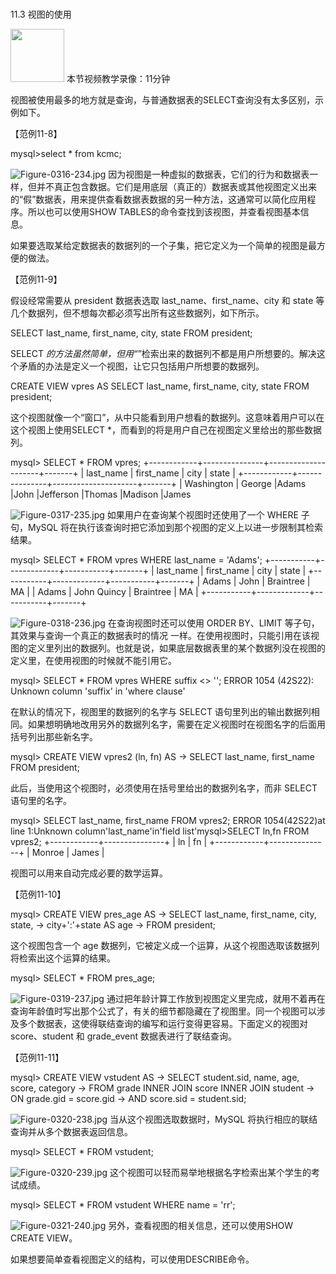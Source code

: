 ### 
  11.3 视图的使用


<img class="my_markdown" class="h-pic" src="../images/Figure-0316-233.jpg" style="width:86px;  height: 85px; "/> 本节视频教学录像：11分钟

视图被使用最多的地方就是查询，与普通数据表的SELECT查询没有太多区别，示例如下。

【范例11-8】

&#13;
    mysql>select * from kcmc;&#13;

![Figure-0316-234.jpg](../images/Figure-0316-234.jpg)
因为视图是一种虚拟的数据表，它们的行为和数据表一样，但并不真正包含数据。它们是用底层（真正的）数据表或其他视图定义出来的“假”数据表，用来提供查看数据表数据的另一种方法，这通常可以简化应用程序。所以也可以使用SHOW TABLES的命令查找到该视图，并查看视图基本信息。

如果要选取某给定数据表的数据列的一个子集，把它定义为一个简单的视图是最方便的做法。

【范例11-9】

假设经常需要从 president 数据表选取 last_name、first_name、city 和 state 等几个数据列，但不想每次都必须写出所有这些数据列，如下所示。

&#13;
    SELECT last_name, first_name, city, state FROM president;&#13;

SELECT *的方法虽然简单，但用“*”检索出来的数据列不都是用户所想要的。解决这个矛盾的办法是定义一个视图，让它只包括用户所想要的数据列。

&#13;
    CREATE VIEW vpres AS&#13;
    SELECT last_name, first_name, city, state FROM president;&#13;

这个视图就像一个“窗口”，从中只能看到用户想看的数据列。这意味着用户可以在这个视图上使用SELECT *，而看到的将是用户自己在视图定义里给出的那些数据列。

&#13;
    mysql> SELECT * FROM vpres;&#13;
    +------------+---------------+---------------------+-------+&#13;
    | last_name | first_name | city | state |&#13;
    +------------+---------------+---------------------+-------+&#13;
    | Washington | George&#13;
    |Adams      |John&#13;
    |Jefferson  |Thomas&#13;
    |Madison    |James&#13;

![Figure-0317-235.jpg](../images/Figure-0317-235.jpg)
如果用户在查询某个视图时还使用了一个 WHERE 子句，MySQL 将在执行该查询时把它添加到那个视图的定义上以进一步限制其检索结果。

&#13;
    mysql> SELECT * FROM vpres WHERE last_name = 'Adams';&#13;
    +-----------+-------------+-----------+-------+&#13;
    | last_name | first_name | city | state |&#13;
    +-----------+-------------+-----------+-------+&#13;
    | Adams | John | Braintree | MA |&#13;
    | Adams | John Quincy | Braintree | MA |&#13;
    +-----------+-------------+-----------+-------+&#13;

![Figure-0318-236.jpg](../images/Figure-0318-236.jpg)
在查询视图时还可以使用 ORDER BY、LIMIT 等子句，其效果与查询一个真正的数据表时的情况 一样。在使用视图时，只能引用在该视图的定义里列出的数据列。也就是说，如果底层数据表里的某个数据列没在视图的定义里，在使用视图的时候就不能引用它。

&#13;
    mysql> SELECT * FROM vpres WHERE suffix <> '';&#13;
    ERROR 1054 (42S22): Unknown column 'suffix' in 'where clause'&#13;

在默认的情况下，视图里的数据列的名字与 SELECT 语句里列出的输出数据列相同。如果想明确地改用另外的数据列名字，需要在定义视图时在视图名字的后面用括号列出那些新名字。

&#13;
    mysql> CREATE VIEW vpres2 (ln, fn) AS&#13;
    -> SELECT last_name, first_name FROM president;&#13;

此后，当使用这个视图时，必须使用在括号里给出的数据列名字，而非 SELECT 语句里的名字。

&#13;
    mysql> SELECT last_name, first_name FROM vpres2;&#13;
    ERROR 1054(42S22)at line 1:Unknown column'last_name'in'field list'mysql>SELECT ln,fn FROM vpres2;&#13;
    +------------+---------------+&#13;
    | ln | fn |&#13;
    +------------+---------------+&#13;
    | Monroe | James |&#13;

视图可以用来自动完成必要的数学运算。

【范例11-10】

&#13;
    mysql> CREATE VIEW pres_age AS&#13;
    -> SELECT last_name, first_name, city, state,&#13;
    -> city+':'+state AS age&#13;
    -> FROM president;&#13;

这个视图包含一个 age 数据列，它被定义成一个运算，从这个视图选取该数据列将检索出这个运算的结果。

&#13;
    mysql> SELECT * FROM pres_age;&#13;

![Figure-0319-237.jpg](../images/Figure-0319-237.jpg)
通过把年龄计算工作放到视图定义里完成，就用不着再在查询年龄值时写出那个公式了，有关的细节都隐藏在了视图里。同一个视图可以涉及多个数据表，这使得联结查询的编写和运行变得更容易。下面定义的视图对score、student 和 grade_event 数据表进行了联结查询。

【范例11-11】

&#13;
    mysql> CREATE VIEW vstudent AS&#13;
    -> SELECT student.sid, name, age, score, category&#13;
    -> FROM grade INNER JOIN score INNER JOIN student&#13;
    -> ON grade.gid = score.gid&#13;
    -> AND score.sid = student.sid;&#13;

![Figure-0320-238.jpg](../images/Figure-0320-238.jpg)
当从这个视图选取数据时，MySQL 将执行相应的联结查询并从多个数据表返回信息。

&#13;
    mysql> SELECT * FROM vstudent;&#13;

![Figure-0320-239.jpg](../images/Figure-0320-239.jpg)
这个视图可以轻而易举地根据名字检索出某个学生的考试成绩。

&#13;
    mysql> SELECT * FROM vstudent WHERE name = 'rr';&#13;

![Figure-0321-240.jpg](../images/Figure-0321-240.jpg)
另外，查看视图的相关信息，还可以使用SHOW CREATE VIEW。

如果想要简单查看视图定义的结构，可以使用DESCRIBE命令。

